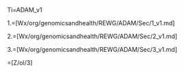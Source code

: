 Ti=ADAM_v1

1.=[Wx/org/genomicsandhealth/REWG/ADAM/Sec/1_v1.md]

2.=[Wx/org/genomicsandhealth/REWG/ADAM/Sec/2_v1.md]

3.=[Wx/org/genomicsandhealth/REWG/ADAM/Sec/3_v1.md]

=[Z/ol/3]